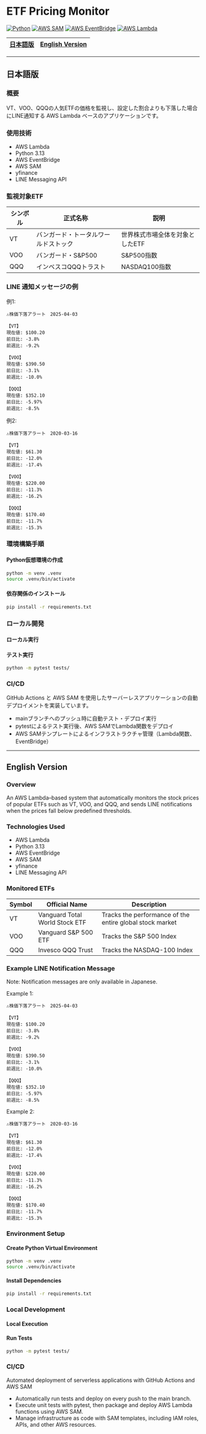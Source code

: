 # ETF Pricing Monitor

[![Python](https://img.shields.io/badge/python-3.13+-blue.svg)](https://www.python.org/downloads/)
[![AWS SAM](https://img.shields.io/badge/AWS-SAM-blueviolet.svg)](https://aws.amazon.com/serverless/sam/)
[![AWS EventBridge](https://img.shields.io/badge/AWS-EventBridge-blue.svg)](https://aws.amazon.com/eventbridge/)
[![AWS Lambda](https://img.shields.io/badge/AWS-Lambda-orange.svg)](https://aws.amazon.com/lambda/)

<table>
    <thead>
        <tr>
           <th style="text-align:center"><a href="#日本語版">日本語版</a></th>
           <th style="text-align:center"><a href="#english-version">English Version</a></th>     
        </tr>
    </thead>
</table>

---

## 日本語版

### 概要

VT、VOO、QQQの人気ETFの価格を監視し、設定した割合よりも下落した場合にLINE通知する AWS Lambda ベースのアプリケーションです。

### 使用技術
- AWS Lambda
- Python 3.13
- AWS EventBridge
- AWS SAM
- yfinance
- LINE Messaging API

### 監視対象ETF

| シンボル | 正式名称 | 説明 |
|----------|----------|------|
| VT | バンガード・トータルワールドストック | 世界株式市場全体を対象としたETF |
| VOO | バンガード・S&P500 | S&P500指数 |
| QQQ | インベスコQQQトラスト | NASDAQ100指数 |

### LINE 通知メッセージの例
例1:
```
⚠️株価下落アラート　2025-04-03

【VT】
現在値: $100.20
前日比: -3.8%
前週比: -9.2%

【VOO】
現在値: $390.50
前日比: -3.1%
前週比: -10.0%

【QQQ】
現在値: $352.10
前日比: -5.97%
前週比: -8.5%
```

例2:
```
⚠️株価下落アラート　2020-03-16

【VT】
現在値: $61.30
前日比: -12.0%
前週比: -17.4%

【VOO】
現在値: $220.00
前日比: -11.3%
前週比: -16.2%

【QQQ】
現在値: $170.40
前日比: -11.7%
前週比: -15.3%
```

### 環境構築手順

#### Python仮想環境の作成

```bash
python -m venv .venv
source .venv/bin/activate
```

#### 依存関係のインストール

```bash
pip install -r requirements.txt
```

### ローカル開発

#### ローカル実行

#### テスト実行

```bash
python -m pytest tests/
```

### CI/CD
GitHub Actions と AWS SAM を使用したサーバーレスアプリケーションの自動デプロイメントを実装しています。

- mainブランチへのプッシュ時に自動テスト・デプロイ実行
- pytestによるテスト実行後、AWS SAMでLambda関数をデプロイ
- AWS SAMテンプレートによるインフラストラクチャ管理（Lambda関数、EventBridge）

---

## English Version

### Overview

An AWS Lambda–based system that automatically monitors the stock prices of popular ETFs such as VT, VOO, and QQQ, and sends LINE notifications when the prices fall below predefined thresholds.

### Technologies Used
- AWS Lambda
- Python 3.13
- AWS EventBridge
- AWS SAM
- yfinance
- LINE Messaging API

### Monitored ETFs

| Symbol | Official Name | Description |
|--------|---------------|-------------|
| VT  | Vanguard Total World Stock ETF | Tracks the performance of the entire global stock market |
| VOO | Vanguard S&P 500 ETF           | Tracks the S&P 500 Index |
| QQQ | Invesco QQQ Trust              | Tracks the NASDAQ-100 Index |

### Example LINE Notification Message
Note: Notification messages are only available in Japanese.

Example 1:
```
⚠️株価下落アラート　2025-04-03

【VT】
現在値: $100.20
前日比: -3.8%
前週比: -9.2%

【VOO】
現在値: $390.50
前日比: -3.1%
前週比: -10.0%

【QQQ】
現在値: $352.10
前日比: -5.97%
前週比: -8.5%
```

Example 2:
```
⚠️株価下落アラート　2020-03-16

【VT】
現在値: $61.30
前日比: -12.0%
前週比: -17.4%

【VOO】
現在値: $220.00
前日比: -11.3%
前週比: -16.2%

【QQQ】
現在値: $170.40
前日比: -11.7%
前週比: -15.3%
```

### Environment Setup

#### Create Python Virtual Environment

```bash
python -m venv .venv
source .venv/bin/activate
```

#### Install Dependencies

```bash
pip install -r requirements.txt
```

### Local Development

#### Local Execution

#### Run Tests

```bash
python -m pytest tests/
```

### CI/CD
Automated deployment of serverless applications with GitHub Actions and AWS SAM

- Automatically run tests and deploy on every push to the main branch.
- Execute unit tests with pytest, then package and deploy AWS Lambda functions using AWS SAM.
- Manage infrastructure as code with SAM templates, including IAM roles, APIs, and other AWS resources.